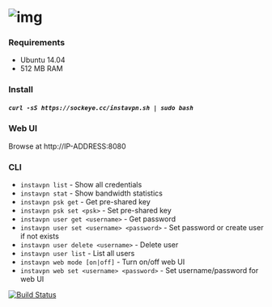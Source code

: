 ![img](http://i.imgur.com/67dwCdA.png)
========

### Requirements
* Ubuntu 14.04
* 512 MB RAM

### Install
##### `curl -sS https://sockeye.cc/instavpn.sh | sudo bash`

### Web UI
Browse at http://IP-ADDRESS:8080

### CLI
* `instavpn list` - Show all credentials
* `instavpn stat` - Show bandwidth statistics
* `instavpn psk get` - Get pre-shared key
* `instavpn psk set <psk>` - Set pre-shared key
* `instavpn user get <username>` - Get password
* `instavpn user set <username> <password>` - Set password or create user if not exists
* `instavpn user delete <username>` - Delete user
* `instavpn user list` - List all users
* `instavpn web mode [on|off]` - Turn on/off web UI
* `instavpn web set <username> <password>` - Set username/password for web UI

[![Build Status](https://semaphoreapp.com/api/v1/projects/bbc573c4-5685-4e50-8552-eb5f1c9e53c8/302440/badge.png)](https://semaphoreapp.com/sockeye/instavpn)
